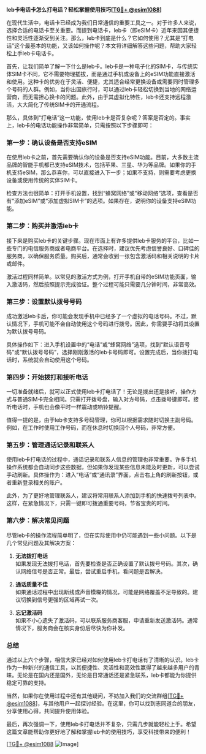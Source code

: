 **leb卡电话卡怎么打电话？轻松掌握使用技巧[[TG💪+ @esim1088](https://t.me/s/esim1088)]**

在现代生活中，电话卡已经成为我们日常通信的重要工具之一。对于许多人来说，选择合适的电话卡至关重要。而提到电话卡，leb卡（即eSIM卡）近年来因其便捷性和灵活性逐渐受到关注。那么，leb卡到底是什么？它如何使用？尤其是“打电话”这个最基本的功能，又该如何操作呢？本文将详细解答这些问题，帮助大家轻松上手leb卡电话卡。

首先，让我们简单了解一下什么是leb卡。leb卡是一种电子化的SIM卡，与传统实体SIM卡不同，它不需要物理插拔，而是通过手机或设备上的eSIM功能直接激活和使用。这种卡的优势在于灵活、便捷，尤其适合经常更换设备或需要同时管理多个号码的人群。例如，当你出国旅行时，可以通过leb卡轻松切换到当地的网络运营商，而无需担心换卡的问题。此外，由于其虚拟化特性，leb卡还支持远程激活，大大简化了传统SIM卡的开通流程。

那么，具体到“打电话”这一功能，使用leb卡是否复杂呢？答案是否定的。事实上，leb卡的电话功能操作非常简单，只需按照以下步骤即可：

### **第一步：确认设备是否支持eSIM**
在使用leb卡之前，首先需要确认你的设备是否支持eSIM功能。目前，大多数主流品牌的智能手机都已支持eSIM技术，包括苹果、三星、华为等品牌。如果你的手机支持eSIM，那么恭喜你，可以直接进入下一步；如果不支持，则需要考虑更换设备或使用传统的实体SIM卡。

检查方法也很简单：打开手机设置，找到“蜂窝网络”或“移动网络”选项，查看是否有“添加eSIM”或“添加虚拟SIM卡”的选项。如果存在，说明你的设备支持eSIM功能。

### **第二步：购买并激活leb卡**
接下来是购买leb卡的关键步骤。现在市面上有许多提供leb卡服务的平台，比如一些专门的电信服务商或者电商平台。在选择时，建议优先考虑信誉良好、口碑佳的服务商，以确保服务质量。购买后，通常会收到一张包含激活码和相关说明的卡片或邮件。

激活过程同样简单。以常见的激活方式为例，打开手机自带的eSIM功能页面，输入激活码，然后按照提示完成验证。整个过程可能只需要几分钟时间，非常高效。

### **第三步：设置默认拨号号码**
成功激活leb卡后，你可能会发现手机中已经多了一个虚拟的电话号码。不过，默认情况下，手机可能不会自动使用这个号码进行拨号。因此，你需要手动将其设置为默认拨号号码。

具体操作如下：进入手机设置中的“电话”或“蜂窝网络”选项，找到“默认语音号码”或“默认拨号号码”，选择刚刚激活的leb卡号码即可。设置完成后，当你拨打电话时，系统就会自动使用这个号码。

### **第四步：开始拨打和接听电话**
一切准备就绪后，就可以正式使用leb卡打电话了！无论是拨出还是接听，操作方式与普通SIM卡完全相同。只需打开拨号盘，输入对方号码，点击拨号键即可。接听电话时，手机也会像平时一样震动或响铃提醒。

值得一提的是，由于leb卡支持多号码管理，你可以根据需求随时切换主副号码。例如，在工作时使用工作号码，而在休息时切换回个人号码，非常方便。

### **第五步：管理通话记录和联系人**
使用leb卡打电话的过程中，通话记录和联系人信息的管理也非常重要。许多手机操作系统都会自动同步这些数据，但如果你发现某些信息未能及时更新，可以尝试手动刷新。具体操作为：进入“电话”或“通讯录”界面，点击右上角的刷新按钮，或者重新登录相关的账户。

此外，为了更好地管理联系人，建议将常用联系人添加到手机的快速拨号列表中。这样，在紧急情况下，只需一键即可拨通重要号码，节省宝贵的时间。

### **第六步：解决常见问题**
尽管leb卡的操作流程简单明了，但在实际使用中仍可能遇到一些小问题。以下是几个常见问题及其解决方案：

1. **无法拨打电话**  
   如果发现无法拨打电话，首先要检查是否正确设置了默认拨号号码。其次，确认网络信号是否正常。最后，尝试重启手机，看问题是否解决。

2. **通话质量不佳**  
   如果通话过程中出现断线或声音模糊的情况，可能是网络覆盖不足导致的。建议切换到信号更强的区域再试一次。

3. **忘记激活码**  
   如果不小心遗失了激活码，可以联系服务商客服，申请重新发送激活码。通常情况下，服务商会在核实身份后尽快为你补发。

### **总结**
通过以上六个步骤，相信大家已经对如何使用leb卡打电话有了清晰的认识。leb卡作为一种新兴的通信工具，以其便捷性、灵活性和高效性赢得了越来越多用户的青睐。无论是在国内还是国外，无论是日常通话还是紧急联系，leb卡都能为你提供稳定可靠的支持。

当然，如果你在使用过程中还有其他疑问，不妨加入我们的交流群组[[TG💪+ @esim1088](https://t.me/s/esim1088)]，与其他用户一起探讨经验。在这里，你可以找到志同道合的朋友，分享使用心得，共同提升使用体验。

最后，再次强调一下，使用leb卡打电话并不复杂，只需几步就能轻松上手。希望这篇文章能帮助你更好地了解和掌握leb卡的使用技巧，享受科技带来的便利！

[[TG💪+ @esim1088](https://t.me/s/esim1088) ![Image](https://i.postimg.cc/4NQfJmqS/Snipaste-2025-05-13-00-14-12.png)]
